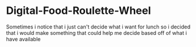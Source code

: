 # Digital-Food-Roulette-Wheel
Sometimes i notice that i just can't decide what i want for lunch so i decided that i would make something that could help me decide based off of what i have available
